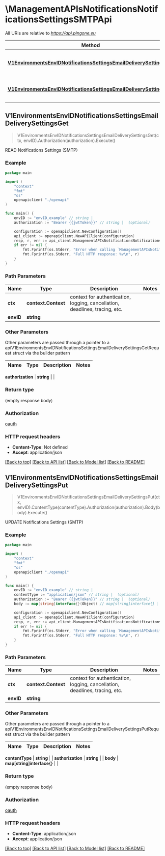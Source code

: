 # \ManagementAPIsNotificationsNotificationsSettingsSMTPApi

All URIs are relative to *https://api.pingone.eu*

Method | HTTP request | Description
------------- | ------------- | -------------
[**V1EnvironmentsEnvIDNotificationsSettingsEmailDeliverySettingsGet**](ManagementAPIsNotificationsNotificationsSettingsSMTPApi.md#V1EnvironmentsEnvIDNotificationsSettingsEmailDeliverySettingsGet) | **Get** /v1/environments/{envID}/notificationsSettings/emailDeliverySettings | READ Notifications Settings (SMTP)
[**V1EnvironmentsEnvIDNotificationsSettingsEmailDeliverySettingsPut**](ManagementAPIsNotificationsNotificationsSettingsSMTPApi.md#V1EnvironmentsEnvIDNotificationsSettingsEmailDeliverySettingsPut) | **Put** /v1/environments/{envID}/notificationsSettings/emailDeliverySettings | UPDATE Notifications Settings (SMTP)



## V1EnvironmentsEnvIDNotificationsSettingsEmailDeliverySettingsGet

> V1EnvironmentsEnvIDNotificationsSettingsEmailDeliverySettingsGet(ctx, envID).Authorization(authorization).Execute()

READ Notifications Settings (SMTP)



### Example

```go
package main

import (
    "context"
    "fmt"
    "os"
    openapiclient "./openapi"
)

func main() {
    envID := "envID_example" // string | 
    authorization := "Bearer {{jwtToken}}" // string |  (optional)

    configuration := openapiclient.NewConfiguration()
    api_client := openapiclient.NewAPIClient(configuration)
    resp, r, err := api_client.ManagementAPIsNotificationsNotificationsSettingsSMTPApi.V1EnvironmentsEnvIDNotificationsSettingsEmailDeliverySettingsGet(context.Background(), envID).Authorization(authorization).Execute()
    if err != nil {
        fmt.Fprintf(os.Stderr, "Error when calling `ManagementAPIsNotificationsNotificationsSettingsSMTPApi.V1EnvironmentsEnvIDNotificationsSettingsEmailDeliverySettingsGet``: %v\n", err)
        fmt.Fprintf(os.Stderr, "Full HTTP response: %v\n", r)
    }
}
```

### Path Parameters


Name | Type | Description  | Notes
------------- | ------------- | ------------- | -------------
**ctx** | **context.Context** | context for authentication, logging, cancellation, deadlines, tracing, etc.
**envID** | **string** |  | 

### Other Parameters

Other parameters are passed through a pointer to a apiV1EnvironmentsEnvIDNotificationsSettingsEmailDeliverySettingsGetRequest struct via the builder pattern


Name | Type | Description  | Notes
------------- | ------------- | ------------- | -------------

 **authorization** | **string** |  | 

### Return type

 (empty response body)

### Authorization

[oauth](../README.md#oauth)

### HTTP request headers

- **Content-Type**: Not defined
- **Accept**: application/json

[[Back to top]](#) [[Back to API list]](../README.md#documentation-for-api-endpoints)
[[Back to Model list]](../README.md#documentation-for-models)
[[Back to README]](../README.md)


## V1EnvironmentsEnvIDNotificationsSettingsEmailDeliverySettingsPut

> V1EnvironmentsEnvIDNotificationsSettingsEmailDeliverySettingsPut(ctx, envID).ContentType(contentType).Authorization(authorization).Body(body).Execute()

UPDATE Notifications Settings (SMTP)



### Example

```go
package main

import (
    "context"
    "fmt"
    "os"
    openapiclient "./openapi"
)

func main() {
    envID := "envID_example" // string | 
    contentType := "application/json" // string |  (optional)
    authorization := "Bearer {{jwtToken}}" // string |  (optional)
    body := map[string]interface{}(Object) // map[string]interface{} |  (optional)

    configuration := openapiclient.NewConfiguration()
    api_client := openapiclient.NewAPIClient(configuration)
    resp, r, err := api_client.ManagementAPIsNotificationsNotificationsSettingsSMTPApi.V1EnvironmentsEnvIDNotificationsSettingsEmailDeliverySettingsPut(context.Background(), envID).ContentType(contentType).Authorization(authorization).Body(body).Execute()
    if err != nil {
        fmt.Fprintf(os.Stderr, "Error when calling `ManagementAPIsNotificationsNotificationsSettingsSMTPApi.V1EnvironmentsEnvIDNotificationsSettingsEmailDeliverySettingsPut``: %v\n", err)
        fmt.Fprintf(os.Stderr, "Full HTTP response: %v\n", r)
    }
}
```

### Path Parameters


Name | Type | Description  | Notes
------------- | ------------- | ------------- | -------------
**ctx** | **context.Context** | context for authentication, logging, cancellation, deadlines, tracing, etc.
**envID** | **string** |  | 

### Other Parameters

Other parameters are passed through a pointer to a apiV1EnvironmentsEnvIDNotificationsSettingsEmailDeliverySettingsPutRequest struct via the builder pattern


Name | Type | Description  | Notes
------------- | ------------- | ------------- | -------------

 **contentType** | **string** |  | 
 **authorization** | **string** |  | 
 **body** | **map[string]interface{}** |  | 

### Return type

 (empty response body)

### Authorization

[oauth](../README.md#oauth)

### HTTP request headers

- **Content-Type**: application/json
- **Accept**: application/json

[[Back to top]](#) [[Back to API list]](../README.md#documentation-for-api-endpoints)
[[Back to Model list]](../README.md#documentation-for-models)
[[Back to README]](../README.md)

